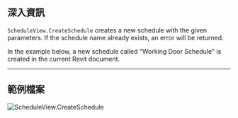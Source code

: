 ## 深入資訊
`ScheduleView.CreateSchedule` creates a new schedule with the given parameters. If the schedule name already exists, an error will be returned.

In the example below, a new schedule called "Working Door Schedule" is created in the current Revit document.
___
## 範例檔案

![ScheduleView.CreateSchedule](./Revit.Elements.Views.ScheduleView.CreateSchedule_img.jpg)
